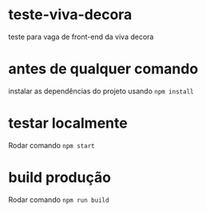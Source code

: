 # teste-viva-decora
teste para vaga de front-end da viva decora

# antes de qualquer comando
instalar as dependências do projeto usando `npm install`

# testar localmente
Rodar comando `npm start`

# build produção
Rodar comando `npm run build`
